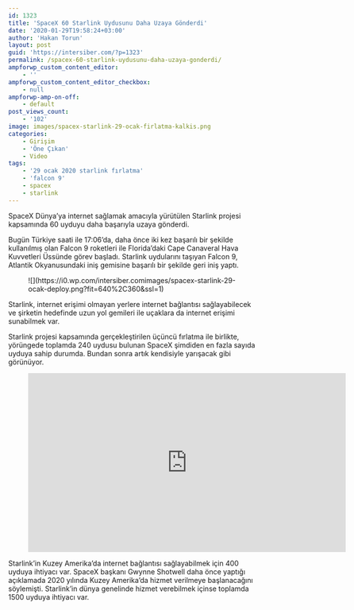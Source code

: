 ```yaml
---
id: 1323
title: 'SpaceX 60 Starlink Uydusunu Daha Uzaya Gönderdi'
date: '2020-01-29T19:58:24+03:00'
author: 'Hakan Torun'
layout: post
guid: 'https://intersiber.com/?p=1323'
permalink: /spacex-60-starlink-uydusunu-daha-uzaya-gonderdi/
ampforwp_custom_content_editor:
    - ''
ampforwp_custom_content_editor_checkbox:
    - null
ampforwp-amp-on-off:
    - default
post_views_count:
    - '102'
image: images/spacex-starlink-29-ocak-firlatma-kalkis.png
categories:
    - Girişim
    - 'Öne Çıkan'
    - Video
tags:
    - '29 ocak 2020 starlink fırlatma'
    - 'falcon 9'
    - spacex
    - starlink
---
```


SpaceX Dünya’ya internet sağlamak amacıyla yürütülen Starlink projesi kapsamında 60 uyduyu daha başarıyla uzaya gönderdi.

Bugün Türkiye saati ile 17:06’da, daha önce iki kez başarılı bir şekilde kullanılmış olan Falcon 9 roketleri ile Florida’daki Cape Canaveral Hava Kuvvetleri Üssünde görev başladı. Starlink uydularını taşıyan Falcon 9, Atlantik Okyanusundaki iniş gemisine başarılı bir şekilde geri iniş yaptı.

<figure class="wp-block-image size-large">![](https://i0.wp.com/intersiber.comimages/spacex-starlink-29-ocak-deploy.png?fit=640%2C360&ssl=1)</figure>Starlink, internet erişimi olmayan yerlere internet bağlantısı sağlayabilecek ve şirketin hedefinde uzun yol gemileri ile uçaklara da internet erişimi sunabilmek var.

Starlink projesi kapsamında gerçekleştirilen üçüncü fırlatma ile birlikte, yörüngede toplamda 240 uydusu bulunan SpaceX şimdiden en fazla sayıda uyduya sahip durumda. Bundan sonra artık kendisiyle yarışacak gibi görünüyor.

<figure class="wp-block-embed-youtube wp-block-embed is-type-video is-provider-youtube wp-embed-aspect-16-9 wp-has-aspect-ratio"><div class="wp-block-embed__wrapper"><span class="embed-youtube" style="text-align:center; display: block;"><iframe allowfullscreen="true" class="youtube-player" height="360" src="https://www.youtube.com/embed/CusjSHsH_kY?version=3&rel=1&fs=1&autohide=2&showsearch=0&showinfo=1&iv_load_policy=1&wmode=transparent" style="border:0;" width="640"></iframe></span></div></figure>Starlink’in Kuzey Amerika’da internet bağlantısı sağlayabilmek için 400 uyduya ihtiyacı var. SpaceX başkanı Gwynne Shotwell daha önce yaptığı açıklamada 2020 yılında Kuzey Amerika’da hizmet verilmeye başlanacağını söylemişti. Starlink’in dünya genelinde hizmet verebilmek içinse toplamda 1500 uyduya ihtiyacı var.